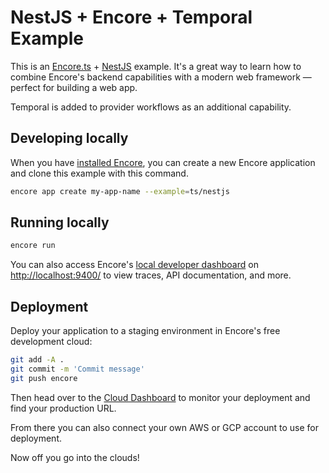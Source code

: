 # NestJS + Encore + Temporal Example 

This is an [Encore.ts](https://encore.dev/) + [NestJS](https://docs.nestjs.com/) example. It's a great way to learn how to combine Encore's backend 
capabilities with a modern web framework — perfect for building a web app.

Temporal is added to provider workflows as an additional capability.

## Developing locally

When you have [installed Encore](https://encore.dev/docs/ts/install), you can create a new Encore application and clone this example with this command.

```bash
encore app create my-app-name --example=ts/nestjs
```

## Running locally
```bash
encore run
```

You can also access Encore's [local developer dashboard](https://encore.dev/docs/ts/observability/dev-dash) on <http://localhost:9400/> to view traces, API documentation, and more.

## Deployment

Deploy your application to a staging environment in Encore's free development cloud:

```bash
git add -A .
git commit -m 'Commit message'
git push encore
```

Then head over to the [Cloud Dashboard](https://app.encore.dev) to monitor your deployment and find your production URL.

From there you can also connect your own AWS or GCP account to use for deployment.

Now off you go into the clouds!
